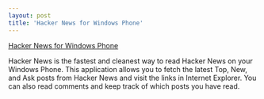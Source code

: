 ```yaml
---
layout: post
title: 'Hacker News for Windows Phone'
---
```


[Hacker News for Windows Phone](http://www.windowsphone.com/en-US/apps/57a88f24-7dce-47cb-b322-33a1a4178533)

Hacker News is the fastest and cleanest way to read Hacker News on your Windows Phone. This application allows you to fetch the latest Top, New, and Ask posts from Hacker News and visit the links in Internet Explorer. You can also read comments and keep track of which posts you have read.
